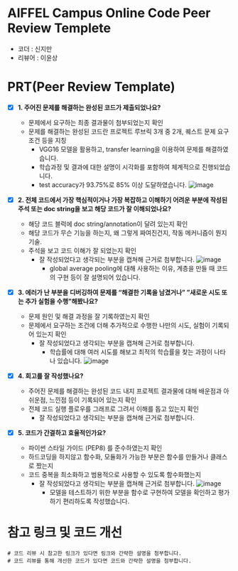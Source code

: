 # AIFFEL Campus Online Code Peer Review Templete
- 코더 : 신지만
- 리뷰어 : 이윤상


# PRT(Peer Review Template)
- [X]  **1. 주어진 문제를 해결하는 완성된 코드가 제출되었나요?**
    - 문제에서 요구하는 최종 결과물이 첨부되었는지 확인
    - 문제를 해결하는 완성된 코드란 프로젝트 루브릭 3개 중 2개, 
    퀘스트 문제 요구조건 등을 지칭
        - VGG16 모델을 활용하고, transfer learning을 이용하여 문제를 해결하였습니다.
        - 학습과정 및 결과에 대한 설명이 시각화를 포함하여 체계적으로 진행되었습니다.
        - test accuracy가 93.75%로 85% 이상 도달하였습니다.
         ![image](https://github.com/lys678/AIFFEL_Online_Quest/assets/137245511/f297a9d1-3597-449b-996f-6c04ebc2a729)
    
- [X]  **2. 전체 코드에서 가장 핵심적이거나 가장 복잡하고 이해하기 어려운 부분에 작성된 
주석 또는 doc string을 보고 해당 코드가 잘 이해되었나요?**
    - 해당 코드 블럭에 doc string/annotation이 달려 있는지 확인
    - 해당 코드가 무슨 기능을 하는지, 왜 그렇게 짜여진건지, 작동 메커니즘이 뭔지 기술.
    - 주석을 보고 코드 이해가 잘 되었는지 확인
        - 잘 작성되었다고 생각되는 부분을 캡쳐해 근거로 첨부합니다.
           ![image](https://github.com/lys678/AIFFEL_Online_Quest/assets/137245511/700fd34d-8d37-464d-95e5-e061fd7fb609)
          - global average pooling에 대해 사용하는 이유, 계층을 만들 때 코드의 구현 등이 잘 설명되어 있습니다.

        
- [X]  **3. 에러가 난 부분을 디버깅하여 문제를 “해결한 기록을 남겼거나” 
”새로운 시도 또는 추가 실험을 수행”해봤나요?**
    - 문제 원인 및 해결 과정을 잘 기록하였는지 확인
    - 문제에서 요구하는 조건에 더해 추가적으로 수행한 나만의 시도, 
    실험이 기록되어 있는지 확인
        - 잘 작성되었다고 생각되는 부분을 캡쳐해 근거로 첨부합니다.
          - 학습률에 대해 여러 시도를 해보고 최적의 학습률을 찾는 과정이 나타나 있습니다.
          ![image](https://github.com/lys678/AIFFEL_Online_Quest/assets/137245511/09c98b4c-bc91-4a0b-adfd-d7e413801a7c)

        
- [X]  **4. 회고를 잘 작성했나요?**
    - 주어진 문제를 해결하는 완성된 코드 내지 프로젝트 결과물에 대해
    배운점과 아쉬운점, 느낀점 등이 기록되어 있는지 확인
    - 전체 코드 실행 플로우를 그래프로 그려서 이해를 돕고 있는지 확인
        - 잘 작성되었다고 생각되는 부분을 캡쳐해 근거로 첨부합니다.
        
- [X]  **5. 코드가 간결하고 효율적인가요?**
    - 파이썬 스타일 가이드 (PEP8) 를 준수하였는지 확인
    - 하드코딩을 하지않고 함수화, 모듈화가 가능한 부분은 함수를 만들거나 클래스로 짰는지
    - 코드 중복을 최소화하고 범용적으로 사용할 수 있도록 함수화했는지
        - 잘 작성되었다고 생각되는 부분을 캡쳐해 근거로 첨부합니다.
          ![image](https://github.com/lys678/AIFFEL_Online_Quest/assets/137245511/695a1979-f05a-414c-aae5-ee98df1255e9)
          - 모델을 테스트하기 위한 부분을 함수로 구현하여 모델을 확인하고 평가하기 편리하도록 작성했습니다.



# 참고 링크 및 코드 개선
```
# 코드 리뷰 시 참고한 링크가 있다면 링크와 간략한 설명을 첨부합니다.
# 코드 리뷰를 통해 개선한 코드가 있다면 코드와 간략한 설명을 첨부합니다.
```
